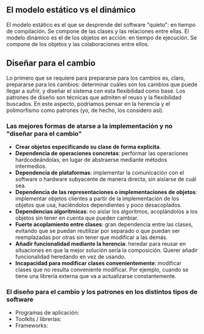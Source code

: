 ## El modelo estático vs el dinámico
El modelo estático es el que se desprende del software "quieto": en tiempo de compilación. Se compone de las clases y las relaciones entre ellas.
El modelo dinámico es el de los objetos en acción: en tiempo de ejecución. Se compone de los objetos y las colaboraciones entre ellos.

## Diseñar para el cambio
Lo primero que se requiere para prepararse para los cambios es, claro, prepararse para los cambios: determinar cuáles son los cambios que puede llegar a sufrir, y diseñar el sistema con esta flexibilidad como base.
Los patrones de diseño son técnicas que admiten el reuso y la flexibilidad buscados. En este aspecto, podríamos pensar en la herencia y el polimorfismo como patrones (yo, de hecho, los considero así).

### Las mejores formas de atarse a la implementación y no "diseñar para el cambio"
* **Crear objetos especificando su clase de forma explícita**.
* **Dependencia de operaciones concretas**: performar las operaciones hardcodeándolas, en lugar de abstraerse mediante métodos intermedios.
* **Dependencia de plataformas**: implementar la comunicación con el software o hardware subyacente de manera directa, sin aislarse de cuál sea.
* **Dependencia de las representaciones o implementaciones de objetos**: implementar objetos clientes a partir de la implementación de los objetos que usa, haciéndolos dependientes y poco desacoplados.
* **Dependencias algorítmicas**: no aislar los algoritmos, acoplándolos a los objetos sin tener en cuenta que pueden cambiar.
* **Fuerte acoplamiento entre clases**: gran dependencia entre las clases, evitando que se puedan reutilizar por separado o que puedan ser reemplazadas por otras sin tener que modificar a las demás.
* **Añadir funcionalidad mediante la herencia**: heredar para reusar en situaciones en que la mejor solución sería la composición. Querer añadir funcionalidad heredando en vez de usando.
* **Incapacidad para modificar clases convenientemente**: modificar clases que no resulta conveniente modificar. Por ejemplo, cuando se tiene una librería externa que va a actualizarse constantemente.

### El diseño para el cambio y los patrones en los distintos tipos de software
* Programas de aplicación: 
* Toolkits / librerías: 
* Frameworks: 